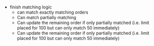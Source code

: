 - finish matching logic
    - can match exactly matching orders
    - Can match partially matching
    - Can update the remaining order if only partially matched (i.e. limit placed for 100 but can only match 50 immediately)
    - Can update the remaining order if only partially matched (i.e. limit placed for 100 but can only match 50 immediately)
